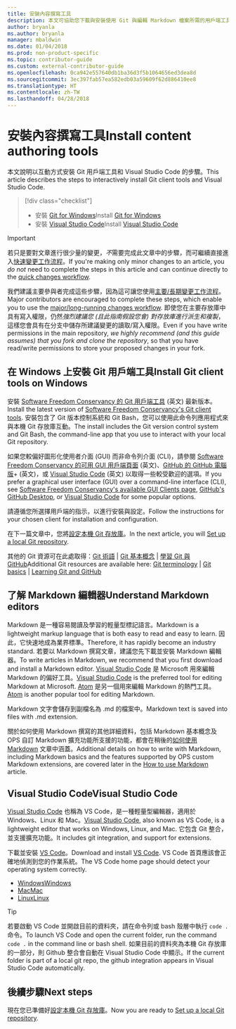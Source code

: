 ```yaml
---
title: 安裝內容撰寫工具
description: 本文可協助您下載與安裝使用 Git 與編輯 Markdown 檔案所需的用戶端工具。
author: bryanla
ms.author: bryanla
manager: mbaldwin
ms.date: 01/04/2018
ms.prod: non-product-specific
ms.topic: contributor-guide
ms.custom: external-contributor-guide
ms.openlocfilehash: 0ca942e557640db1ba36d3f5b1064656ed3dea8d
ms.sourcegitcommit: 3ec397fab57ea582edb03a59609f62d886410ee8
ms.translationtype: HT
ms.contentlocale: zh-TW
ms.lasthandoff: 04/28/2018
---
```

# <a name="install-content-authoring-tools"></a><span data-ttu-id="11e68-103">安裝內容撰寫工具</span><span class="sxs-lookup"><span data-stu-id="11e68-103">Install content authoring tools</span></span>

<span data-ttu-id="11e68-104">本文說明以互動方式安裝 Git 用戶端工具和 Visual Studio Code 的步驟。</span><span class="sxs-lookup"><span data-stu-id="11e68-104">This article describes the steps to interactively install Git client tools and Visual Studio Code.</span></span>
> [!div class="checklist"]
> * <span data-ttu-id="11e68-105">安裝 [Git for Windows](https://git-scm.com/download/win)</span><span class="sxs-lookup"><span data-stu-id="11e68-105">Install [Git for Windows](https://git-scm.com/download/win)</span></span>
> * <span data-ttu-id="11e68-106">安裝 [Visual Studio Code](https://code.visualstudio.com/)</span><span class="sxs-lookup"><span data-stu-id="11e68-106">Install [Visual Studio Code](https://code.visualstudio.com/)</span></span>

>[!IMPORTANT]
> <span data-ttu-id="11e68-107">若只是要對文章進行很少量的變更，*不*需要完成此文章中的步驟，而可繼續直接進入[快速變更工作流程](index.md#quick-edits-to-existing-documents)。</span><span class="sxs-lookup"><span data-stu-id="11e68-107">If you're making only minor changes to an article, you *do not* need to complete the steps in this article and can continue directly to the [quick changes workflow](index.md#quick-edits-to-existing-documents).</span></span>
>
> <span data-ttu-id="11e68-108">我們建議主要參與者完成這些步驟，因為這可讓您使用[主要/長期變更工作流程](how-to-write-workflows-major.md)。</span><span class="sxs-lookup"><span data-stu-id="11e68-108">Major contributors are encouraged to complete these steps, which enable you to use the [major/long-running changes workflow](how-to-write-workflows-major.md).</span></span> <span data-ttu-id="11e68-109">即使您在主要存放庫中具有寫入權限，仍然*強烈建議您 (且此指南假設您會) 對存放庫進行派生和複製*，這樣您會具有在分支中儲存所建議變更的讀取/寫入權限。</span><span class="sxs-lookup"><span data-stu-id="11e68-109">Even if you have write permissions in the main repository, *we highly recommend (and this guide assumes) that you fork and clone the repository*, so that you have read/write permissions to store your proposed changes in your fork.</span></span>

## <a name="install-git-client-tools-on-windows"></a><span data-ttu-id="11e68-110">在 Windows 上安裝 Git 用戶端工具</span><span class="sxs-lookup"><span data-stu-id="11e68-110">Install Git client tools on Windows</span></span>

 <span data-ttu-id="11e68-111">安裝 [Software Freedom Conservancy 的 Git 用戶端工具](https://git-scm.com/download/) \(英文\) 最新版本。</span><span class="sxs-lookup"><span data-stu-id="11e68-111">Install the latest version of [Software Freedom Conservancy's Git client tools](https://git-scm.com/download/).</span></span> <span data-ttu-id="11e68-112">安裝包含了 Git 版本控制系統和 Git Bash，您可以使用此命令列應用程式來與本機 Git 存放庫互動。</span><span class="sxs-lookup"><span data-stu-id="11e68-112">The install includes the Git version control system and Git Bash, the command-line app that you use to interact with your local Git repository.</span></span>

<span data-ttu-id="11e68-113">如果您較偏好圖形化使用者介面 (GUI) 而非命令列介面 (CLI)，請參閱 [Software Freedom Conservancy 的可用 GUI 用戶端頁面](https://git-scm.com/downloads/guis) \(英文\)、[GitHub 的 GitHub 電腦版](https://desktop.github.com/)+ \(英文\)，或 [Visual Studio Code](https://www.visualstudio.com/products/code-vs.aspx) \(英文\) 以取得一些較受歡迎的選項。</span><span class="sxs-lookup"><span data-stu-id="11e68-113">If you prefer a graphical user interface (GUI) over a command-line interface (CLI), see [Software Freedom Conservancy's available GUI Clients page](https://git-scm.com/downloads/guis), [GitHub's GitHub Desktop](https://desktop.github.com/), or [Visual Studio Code](https://www.visualstudio.com/products/code-vs.aspx) for some popular options.</span></span>

<span data-ttu-id="11e68-114">請遵循您所選擇用戶端的指示，以進行安裝與設定。</span><span class="sxs-lookup"><span data-stu-id="11e68-114">Follow the instructions for your chosen client for installation and configuration.</span></span>

<span data-ttu-id="11e68-115">在下一篇文章中，您將[設定本機 Git 存放庫](get-started-setup-local.md)。</span><span class="sxs-lookup"><span data-stu-id="11e68-115">In the next article, you will [Set up a local Git repository](get-started-setup-local.md).</span></span>

   <span data-ttu-id="11e68-116">其他的 Git 資源可在此處取得：[Git 術語](https://help.github.com/articles/github-glossary) | [Git 基本概念](https://git-scm.com/book/en/v2/Getting-Started-Git-Basics) | [學習 Git 與 GitHub](https://help.github.com/articles/good-resources-for-learning-git-and-github/)</span><span class="sxs-lookup"><span data-stu-id="11e68-116">Additional Git resources are available here: [Git terminology](https://help.github.com/articles/github-glossary) | [Git basics](https://git-scm.com/book/en/v2/Getting-Started-Git-Basics) | [Learning Git and GitHub](https://help.github.com/articles/good-resources-for-learning-git-and-github/)</span></span>

## <a name="understand-markdown-editors"></a><span data-ttu-id="11e68-117">了解 Markdown 編輯器</span><span class="sxs-lookup"><span data-stu-id="11e68-117">Understand Markdown editors</span></span>

<span data-ttu-id="11e68-118">Markdown 是一種容易閱讀及學習的輕量型標記語言。</span><span class="sxs-lookup"><span data-stu-id="11e68-118">Markdown is a lightweight markup language that is both easy to read and easy to learn.</span></span> <span data-ttu-id="11e68-119">因此，它快速地成為業界標準。</span><span class="sxs-lookup"><span data-stu-id="11e68-119">Therefore, it has rapidly become an industry standard.</span></span> <span data-ttu-id="11e68-120">若要以 Markdown 撰寫文章，建議您先下載並安裝 Markdown 編輯器。</span><span class="sxs-lookup"><span data-stu-id="11e68-120">To write articles in Markdown, we recommend that you first download and install a Markdown editor.</span></span>  <span data-ttu-id="11e68-121">[Visual Studio Code](https://code.visualstudio.com/) 是 Microsoft 用來編輯 Markdown 的偏好工具。</span><span class="sxs-lookup"><span data-stu-id="11e68-121">[Visual Studio Code](https://code.visualstudio.com/) is the preferred tool for editing Markdown at Microsoft.</span></span> <span data-ttu-id="11e68-122">[Atom](https://atom.io) 是另一個用來編輯 Markdown 的熱門工具。</span><span class="sxs-lookup"><span data-stu-id="11e68-122">[Atom](https://atom.io) is another popular tool for editing Markdown.</span></span>

<span data-ttu-id="11e68-123">Markdown 文字會儲存到副檔名為 .md 的檔案中。</span><span class="sxs-lookup"><span data-stu-id="11e68-123">Markdown text is saved into files with .md extension.</span></span>

<span data-ttu-id="11e68-124">關於如何使用 Markdown 撰寫的其他詳細資料，包括 Markdown 基本概念及 OPS 自訂 Markdown 擴充功能所支援的功能，都會在稍後的[如何使用 Markdown](how-to-write-use-markdown.md) 文章中涵蓋。</span><span class="sxs-lookup"><span data-stu-id="11e68-124">Additional details on how to write with Markdown, including Markdown basics and the features supported by OPS custom Markdown extensions, are covered later in the [How to use Markdown](how-to-write-use-markdown.md) article.</span></span>

## <a name="visual-studio-code"></a><span data-ttu-id="11e68-125">Visual Studio Code</span><span class="sxs-lookup"><span data-stu-id="11e68-125">Visual Studio Code</span></span>

<span data-ttu-id="11e68-126">[Visual Studio Code](https://code.visualstudio.com/) 也稱為 VS Code，是一種輕量型編輯器，適用於 Windows、Linux 和 Mac。</span><span class="sxs-lookup"><span data-stu-id="11e68-126">[Visual Studio Code](https://code.visualstudio.com/), also known as VS Code, is a lightweight editor that works on Windows, Linux, and Mac.</span></span> <span data-ttu-id="11e68-127">它包含 Git 整合，並支援擴充功能。</span><span class="sxs-lookup"><span data-stu-id="11e68-127">It includes git integration, and support for extensions.</span></span>

<span data-ttu-id="11e68-128">下載並安裝 [VS Code](https://code.visualstudio.com/)。</span><span class="sxs-lookup"><span data-stu-id="11e68-128">Download and install [VS Code](https://code.visualstudio.com/).</span></span> <span data-ttu-id="11e68-129">VS Code 首頁應該會正確地偵測到您的作業系統。</span><span class="sxs-lookup"><span data-stu-id="11e68-129">The VS Code home page should detect your operating system correctly.</span></span>

- [<span data-ttu-id="11e68-130">Windows</span><span class="sxs-lookup"><span data-stu-id="11e68-130">Windows</span></span>](https://code.visualstudio.com/docs/setup/windows)
- [<span data-ttu-id="11e68-131">Mac</span><span class="sxs-lookup"><span data-stu-id="11e68-131">Mac</span></span>](https://code.visualstudio.com/docs/setup/mac)
- [<span data-ttu-id="11e68-132">Linux</span><span class="sxs-lookup"><span data-stu-id="11e68-132">Linux</span></span>](https://code.visualstudio.com/docs/setup/linux)

> [!TIP]
> <span data-ttu-id="11e68-133">若要啟動 VS Code 並開啟目前的資料夾，請在命令列或 bash 殼層中執行 `code .` 命令。</span><span class="sxs-lookup"><span data-stu-id="11e68-133">To launch VS Code and open the current folder, run the command `code .` in the command line or bash shell.</span></span> <span data-ttu-id="11e68-134">如果目前的資料夾為本機 Git 存放庫的一部分，則 Github 整合會自動在 Visual Studio Code 中顯示。</span><span class="sxs-lookup"><span data-stu-id="11e68-134">If the current folder is part of a local git repo, the github integration appears in Visual Studio Code automatically.</span></span>

## <a name="next-steps"></a><span data-ttu-id="11e68-135">後續步驟</span><span class="sxs-lookup"><span data-stu-id="11e68-135">Next steps</span></span>

<span data-ttu-id="11e68-136">現在您已準備好[設定本機 Git 存放庫](get-started-setup-local.md)。</span><span class="sxs-lookup"><span data-stu-id="11e68-136">Now you are ready to [Set up a local Git repository](get-started-setup-local.md).</span></span>
